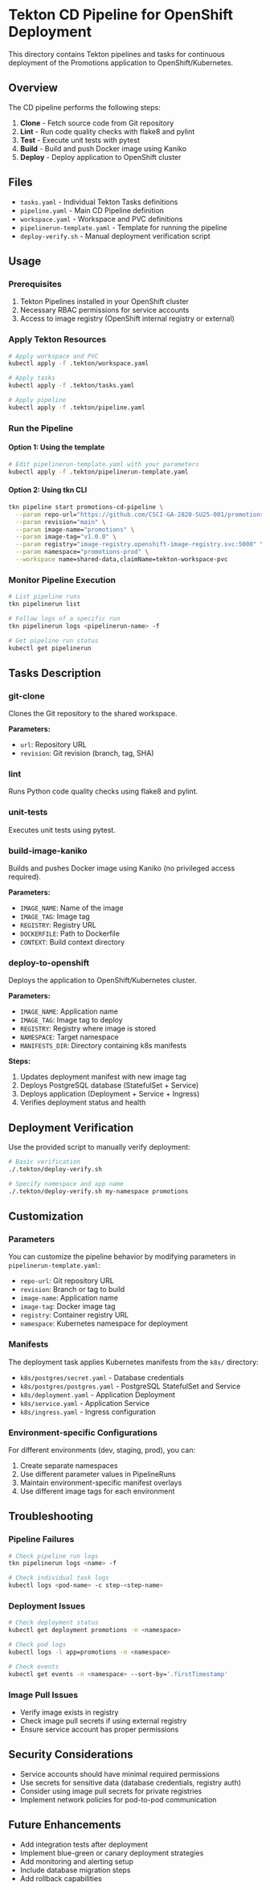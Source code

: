 # Tekton CD Pipeline for OpenShift Deployment

This directory contains Tekton pipelines and tasks for continuous deployment of the Promotions application to OpenShift/Kubernetes.

## Overview

The CD pipeline performs the following steps:
1. **Clone** - Fetch source code from Git repository
2. **Lint** - Run code quality checks with flake8 and pylint
3. **Test** - Execute unit tests with pytest
4. **Build** - Build and push Docker image using Kaniko
5. **Deploy** - Deploy application to OpenShift cluster

## Files

- `tasks.yaml` - Individual Tekton Tasks definitions
- `pipeline.yaml` - Main CD Pipeline definition
- `workspace.yaml` - Workspace and PVC definitions
- `pipelinerun-template.yaml` - Template for running the pipeline
- `deploy-verify.sh` - Manual deployment verification script

## Usage

### Prerequisites

1. Tekton Pipelines installed in your OpenShift cluster
2. Necessary RBAC permissions for service accounts
3. Access to image registry (OpenShift internal registry or external)

### Apply Tekton Resources

```bash
# Apply workspace and PVC
kubectl apply -f .tekton/workspace.yaml

# Apply tasks
kubectl apply -f .tekton/tasks.yaml

# Apply pipeline
kubectl apply -f .tekton/pipeline.yaml
```

### Run the Pipeline

#### Option 1: Using the template
```bash
# Edit pipelinerun-template.yaml with your parameters
kubectl apply -f .tekton/pipelinerun-template.yaml
```

#### Option 2: Using tkn CLI
```bash
tkn pipeline start promotions-cd-pipeline \
  --param repo-url="https://github.com/CSCI-GA-2820-SU25-001/promotions.git" \
  --param revision="main" \
  --param image-name="promotions" \
  --param image-tag="v1.0.0" \
  --param registry="image-registry.openshift-image-registry.svc:5000" \
  --param namespace="promotions-prod" \
  --workspace name=shared-data,claimName=tekton-workspace-pvc
```

### Monitor Pipeline Execution

```bash
# List pipeline runs
tkn pipelinerun list

# Follow logs of a specific run
tkn pipelinerun logs <pipelinerun-name> -f

# Get pipeline run status
kubectl get pipelinerun
```

## Tasks Description

### git-clone
Clones the Git repository to the shared workspace.

**Parameters:**
- `url`: Repository URL
- `revision`: Git revision (branch, tag, SHA)

### lint
Runs Python code quality checks using flake8 and pylint.

### unit-tests
Executes unit tests using pytest.

### build-image-kaniko
Builds and pushes Docker image using Kaniko (no privileged access required).

**Parameters:**
- `IMAGE_NAME`: Name of the image
- `IMAGE_TAG`: Image tag
- `REGISTRY`: Registry URL
- `DOCKERFILE`: Path to Dockerfile
- `CONTEXT`: Build context directory

### deploy-to-openshift
Deploys the application to OpenShift/Kubernetes cluster.

**Parameters:**
- `IMAGE_NAME`: Application name
- `IMAGE_TAG`: Image tag to deploy
- `REGISTRY`: Registry where image is stored
- `NAMESPACE`: Target namespace
- `MANIFESTS_DIR`: Directory containing k8s manifests

**Steps:**
1. Updates deployment manifest with new image tag
2. Deploys PostgreSQL database (StatefulSet + Service)
3. Deploys application (Deployment + Service + Ingress)
4. Verifies deployment status and health

## Deployment Verification

Use the provided script to manually verify deployment:

```bash
# Basic verification
./.tekton/deploy-verify.sh

# Specify namespace and app name
./.tekton/deploy-verify.sh my-namespace promotions
```

## Customization

### Parameters
You can customize the pipeline behavior by modifying parameters in `pipelinerun-template.yaml`:

- `repo-url`: Git repository URL
- `revision`: Branch or tag to build
- `image-name`: Application name
- `image-tag`: Docker image tag
- `registry`: Container registry URL
- `namespace`: Kubernetes namespace for deployment

### Manifests
The deployment task applies Kubernetes manifests from the `k8s/` directory:
- `k8s/postgres/secret.yaml` - Database credentials
- `k8s/postgres/postgres.yaml` - PostgreSQL StatefulSet and Service  
- `k8s/deployment.yaml` - Application Deployment
- `k8s/service.yaml` - Application Service
- `k8s/ingress.yaml` - Ingress configuration

### Environment-specific Configurations
For different environments (dev, staging, prod), you can:
1. Create separate namespaces
2. Use different parameter values in PipelineRuns
3. Maintain environment-specific manifest overlays
4. Use different image tags for each environment

## Troubleshooting

### Pipeline Failures
```bash
# Check pipeline run logs
tkn pipelinerun logs <name> -f

# Check individual task logs
kubectl logs <pod-name> -c step-<step-name>
```

### Deployment Issues
```bash
# Check deployment status
kubectl get deployment promotions -n <namespace>

# Check pod logs
kubectl logs -l app=promotions -n <namespace>

# Check events
kubectl get events -n <namespace> --sort-by='.firstTimestamp'
```

### Image Pull Issues
- Verify image exists in registry
- Check image pull secrets if using external registry
- Ensure service account has proper permissions

## Security Considerations

- Service accounts should have minimal required permissions
- Use secrets for sensitive data (database credentials, registry auth)
- Consider using image pull secrets for private registries
- Implement network policies for pod-to-pod communication

## Future Enhancements

- Add integration tests after deployment
- Implement blue-green or canary deployment strategies
- Add monitoring and alerting setup
- Include database migration steps
- Add rollback capabilities
